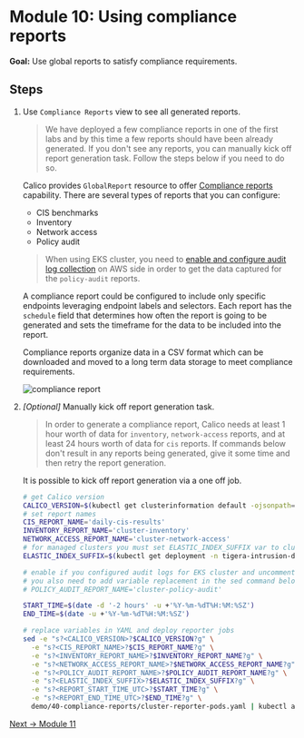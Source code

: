 # Module 10: Using compliance reports

**Goal:** Use global reports to satisfy compliance requirements.

## Steps

1. Use `Compliance Reports` view to see all generated reports.

    >We have deployed a few compliance reports in one of the first labs and by this time a few reports should have been already generated. If you don't see any reports, you can manually kick off report generation task. Follow the steps below if you need to do so.

    Calico provides `GlobalReport` resource to offer [Compliance reports](https://docs.tigera.io/compliance/compliance-reports/) capability. There are several types of reports that you can configure:

    - CIS benchmarks
    - Inventory
    - Network access
    - Policy audit

    >When using EKS cluster, you need to [enable and configure audit log collection](https://docs.tigera.io/compliance/compliance-reports/compliance-managed-cloud#enable-audit-logs-in-eks) on AWS side in order to get the data captured for the `policy-audit` reports.

    A compliance report could be configured to include only specific endpoints leveraging endpoint labels and selectors. Each report has the `schedule` field that determines how often the report is going to be generated and sets the timeframe for the data to be included into the report.

    Compliance reports organize data in a CSV format which can be downloaded and moved to a long term data storage to meet compliance requirements.

    ![compliance report](../img/compliance-report.png)

2. *[Optional]* Manually kick off report generation task.

    >In order to generate a compliance report, Calico needs at least 1 hour worth of data for `inventory`, `network-access` reports, and at least 24 hours worth of data for `cis` reports. If commands below don't result in any reports being generated, give it some time and then retry the report generation.

    It is possible to kick off report generation via a one off job.

    ```bash
    # get Calico version
    CALICO_VERSION=$(kubectl get clusterinformation default -ojsonpath='{.spec.cnxVersion}')
    # set report names
    CIS_REPORT_NAME='daily-cis-results'
    INVENTORY_REPORT_NAME='cluster-inventory'
    NETWORK_ACCESS_REPORT_NAME='cluster-network-access'
    # for managed clusters you must set ELASTIC_INDEX_SUFFIX var to cluster name in the reporter pod template YAML
    ELASTIC_INDEX_SUFFIX=$(kubectl get deployment -n tigera-intrusion-detection intrusion-detection-controller -ojson | jq -r '.spec.template.spec.containers[0].env[] | select(.name == "CLUSTER_NAME").value')
    
    # enable if you configured audit logs for EKS cluster and uncommented policy audit reporter job
    # you also need to add variable replacement in the sed command below
    # POLICY_AUDIT_REPORT_NAME='cluster-policy-audit'

    START_TIME=$(date -d '-2 hours' -u +'%Y-%m-%dT%H:%M:%SZ')
    END_TIME=$(date -u +'%Y-%m-%dT%H:%M:%SZ')

    # replace variables in YAML and deploy reporter jobs
    sed -e "s?<CALICO_VERSION>?$CALICO_VERSION?g" \
      -e "s?<CIS_REPORT_NAME>?$CIS_REPORT_NAME?g" \
      -e "s?<INVENTORY_REPORT_NAME>?$INVENTORY_REPORT_NAME?g" \
      -e "s?<NETWORK_ACCESS_REPORT_NAME>?$NETWORK_ACCESS_REPORT_NAME?g" \
      -e "s?<POLICY_AUDIT_REPORT_NAME>?$POLICY_AUDIT_REPORT_NAME?g" \
      -e "s?<ELASTIC_INDEX_SUFFIX>?$ELASTIC_INDEX_SUFFIX?g" \
      -e "s?<REPORT_START_TIME_UTC>?$START_TIME?g" \
      -e "s?<REPORT_END_TIME_UTC>?$END_TIME?g" \
      demo/40-compliance-reports/cluster-reporter-pods.yaml | kubectl apply -f -
    ```

[Next -> Module 11](../modules/using-alerts.md)
